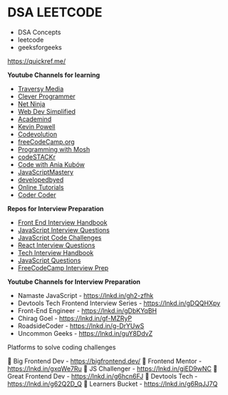 # DSA LEETCODE
- DSA Concepts
- leetcode
- geeksforgeeks

https://quickref.me/

__Youtube Channels for learning__

- [Traversy Media](https://www.youtube.com/c/TraversyMedia)
- [Clever Programmer](https://www.youtube.com/c/CleverProgrammer)
- [Net Ninja](https://www.youtube.com/c/TheNetNinja)
- [Web Dev Simplified](https://www.youtube.com/c/WebDevSimplified)
- [Academind](https://www.youtube.com/c/Academind)
- [Kevin Powell](https://www.youtube.com/kepowob)
- [Codevolution](https://www.youtube.com/c/Codevolution)
- [freeCodeCamp.org](https://www.youtube.com/c/Freecodecamp)
- [Programming with Mosh](https://www.youtube.com/c/programmingwithmosh)
- [codeSTACKr](https://www.youtube.com/c/codeSTACKr)
- [Code with Ania Kubów](https://www.youtube.com/c/AniaKub%C3%B3w)
- [JavaScriptMastery](https://www.youtube.com/c/JavaScriptMastery)
- [developedbyed](https://www.youtube.com/@developedbyed)
- [Online Tutorials](https://www.youtube.com/c/OnlineTutorials4Designers)
- [Coder Coder](https://www.youtube.com/c/TheCoderCoder)

__Repos for Interview Preparation__

- [Front End Interview Handbook](https://github.com/yangshun/front-end-interview-handbook)
- [JavaScript Interview Questions](https://github.com/sudheerj/javascript-interview-questions)
- [JavaScript Code Challenges](https://github.com/sadanandpai/javascript-code-challenges)
- [React Interview Questions](https://github.com/sudheerj/reactjs-interview-questions)
- [Tech Interview Handbook](https://github.com/yangshun/tech-interview-handbook)
- [JavaScript Questions](https://github.com/lydiahallie/javascript-questions)
- [FreeCodeCamp Interview Prep](https://github.com/freeCodeCamp/freeCodeCamp/tree/main/curriculum/challenges/english/10-coding-interview-prep)

__Youtube Channels for Interview Preparation__

- Namaste JavaScript - https://lnkd.in/gh2-zfhk
- Devtools Tech Frontend Interview Series - https://lnkd.in/gDQQHXpy
- Front-End Engineer - https://lnkd.in/gDbKYqBH
- Chirag Goel - https://lnkd.in/gf-MZRyP
- RoadsideCoder - https://lnkd.in/g-DrYUwS
- Uncommon Geeks - https://lnkd.in/guY8DdvZ

Platforms to solve coding challenges

🚉 Big Frontend Dev - https://bigfrontend.dev/
🚉 Frontend Mentor - https://lnkd.in/gxqWe7Ru
🚉 JS Challenger - https://lnkd.in/giED9wNC
🚉 Great Frontend Dev - https://lnkd.in/g6hcn6FJ
🚉 Devtools Tech - https://lnkd.in/g62Q2D_Q
🚉 Learners Bucket - https://lnkd.in/g6RqJJ7Q
